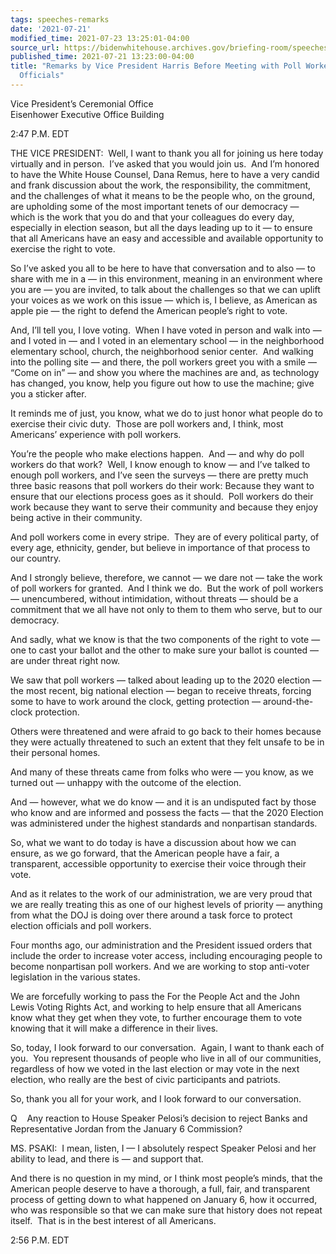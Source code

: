 ```yaml
---
tags: speeches-remarks
date: '2021-07-21'
modified_time: 2021-07-23 13:25:01-04:00
source_url: https://bidenwhitehouse.archives.gov/briefing-room/speeches-remarks/2021/07/21/remarks-by-vice-president-harris-before-meeting-with-poll-workers-and-election-officials/
published_time: 2021-07-21 13:23:00-04:00
title: "Remarks by Vice President Harris Before Meeting with Poll Workers and Election\_\
  Officials"
---
```

 
Vice President’s Ceremonial Office  
Eisenhower Executive Office Building

2:47 P.M. EDT  
  
THE VICE PRESIDENT:  Well, I want to thank you all for joining us here
today virtually and in person.  I’ve asked that you would join us.  And
I’m honored to have the White House Counsel, Dana Remus, here to have a
very candid and frank discussion about the work, the responsibility, the
commitment, and the challenges of what it means to be the people who, on
the ground, are upholding some of the most important tenets of our
democracy — which is the work that you do and that your colleagues do
every day, especially in election season, but all the days leading up to
it — to ensure that all Americans have an easy and accessible and
available opportunity to exercise the right to vote.  
  
So I’ve asked you all to be here to have that conversation and to also —
to share with me in a — in this environment, meaning in an environment
where you are — you are invited, to talk about the challenges so that we
can uplift your voices as we work on this issue — which is, I believe,
as American as apple pie — the right to defend the American people’s
right to vote.   
  
And, I’ll tell you, I love voting.  When I have voted in person and walk
into — and I voted in — and I voted in an elementary school — in the
neighborhood elementary school, church, the neighborhood senior center. 
And walking into the polling site — and there, the poll workers greet
you with a smile — “Come on in” — and show you where the machines are
and, as technology has changed, you know, help you figure out how to use
the machine; give you a sticker after.   
  
It reminds me of just, you know, what we do to just honor what people do
to exercise their civic duty.  Those are poll workers and, I think, most
Americans’ experience with poll workers.  
  
You’re the people who make elections happen.  And — and why do poll
workers do that work?  Well, I know enough to know — and I’ve talked to
enough poll workers, and I’ve seen the surveys — there are pretty much
three basic reasons that poll workers do their work: Because they want
to ensure that our elections process goes as it should.  Poll workers do
their work because they want to serve their community and because they
enjoy being active in their community.  
  
And poll workers come in every stripe.  They are of every political
party, of every age, ethnicity, gender, but believe in importance of
that process to our country.  
  
And I strongly believe, therefore, we cannot — we dare not — take the
work of poll workers for granted.  And I think we do.  But the work of
poll workers — unencumbered, without intimidation, without threats —
should be a commitment that we all have not only to them to them who
serve, but to our democracy.   
  
And sadly, what we know is that the two components of the right to vote
— one to cast your ballot and the other to make sure your ballot is
counted — are under threat right now.  
  
We saw that poll workers — talked about leading up to the 2020 election
— the most recent, big national election — began to receive threats,
forcing some to have to work around the clock, getting protection —
around-the-clock protection.  
  
Others were threatened and were afraid to go back to their homes because
they were actually threatened to such an extent that they felt unsafe to
be in their personal homes.   
  
And many of these threats came from folks who were — you know, as we
turned out — unhappy with the outcome of the election.   
  
And — however, what we do know — and it is an undisputed fact by those
who know and are informed and possess the facts — that the 2020 Election
was administered under the highest standards and nonpartisan
standards.   
  
So, what we want to do today is have a discussion about how we can
ensure, as we go forward, that the American people have a fair, a
transparent, accessible opportunity to exercise their voice through
their vote.   
  
And as it relates to the work of our administration, we are very proud
that we are really treating this as one of our highest levels of
priority — anything from what the DOJ is doing over there around a task
force to protect election officials and poll workers.  
  
Four months ago, our administration and the President issued orders that
include the order to increase voter access, including encouraging people
to become nonpartisan poll workers. And we are working to stop
anti-voter legislation in the various states.   
  
We are forcefully working to pass the For the People Act and the John
Lewis Voting Rights Act, and working to help ensure that all Americans
know what they get when they vote, to further encourage them to vote
knowing that it will make a difference in their lives.  
  
So, today, I look forward to our conversation.  Again, I want to thank
each of you.  You represent thousands of people who live in all of our
communities, regardless of how we voted in the last election or may vote
in the next election, who really are the best of civic participants and
patriots.   
  
So, thank you all for your work, and I look forward to our
conversation.  
  
Q    Any reaction to House Speaker Pelosi’s decision to reject Banks and
Representative Jordan from the January 6 Commission?  
  
MS. PSAKI:  I mean, listen, I — I absolutely respect Speaker Pelosi and
her ability to lead, and there is — and support that.   
  
And there is no question in my mind, or I think most people’s minds,
that the American people deserve to have a thorough, a full, fair, and
transparent process of getting down to what happened on January 6, how
it occurred, who was responsible so that we can make sure that history
does not repeat itself.  That is in the best interest of all
Americans.  
  
2:56 P.M. EDT

